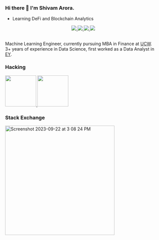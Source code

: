 

### Hi there 👋 I'm Shivam Arora. 
* Learning DeFi and Blockchain Analytics

<div align="center">
  
<a href="https://www.kaggle.com/shivam017arora">
<img src="https://img.shields.io/badge/Kaggle-20BEFF?style=for-the-badge&logo=Kaggle&logoColor=white" />
  </a>
  <a href="https://www.linkedin.com/in/shivam017arora/">
<img src="https://img.shields.io/badge/LinkedIn-0077B5?style=for-the-badge&logo=linkedin&logoColor=white" />
    </a>
    <a href="https://twitter.com/Shivam017arora">
<img src="https://img.shields.io/badge/Twitter-1DA1F2?style=for-the-badge&logo=twitter&logoColor=white" />
      </a>
      <a href="https://medium.com/@shivam017arora">
<img src="https://img.shields.io/badge/Medium-12100E?style=for-the-badge&logo=medium&logoColor=white" />
        </a>
</div>
<br/>

Machine Learning Engineer, currently pursuing MBA in Finance at [UCW](https://www.ucanwest.ca/graduate-programs/master-of-business-administration/).<br/>
3+ years of experience in Data Science, first worked as a Data Analyst in [EY](https://www.ey.com/en_in/careers/global-delivery-services). 

### Hacking
<div align="">
  <a href="https://app.poap.xyz/token/6767391">
  <img src="https://assets.poap.xyz/df0f6e6c-1cec-4a6a-bd8d-aee966513283.png" width="100" height="100"/>
    </a>
  <a href="https://devpost.com/software/freelancodao">
  <img src="https://upload.wikimedia.org/wikipedia/commons/thumb/d/dd/Chainlink_Logo.png/800px-Chainlink_Logo.png" width="100" height="100"/>
    </a>
</div>


### Stack Exchange
<img width="353" alt="Screenshot 2023-09-22 at 3 08 24 PM" src="https://github.com/shivam017arora/shivam017arora/assets/26146104/c565b2fb-b717-4ded-b46a-68c1bec1adb7">
